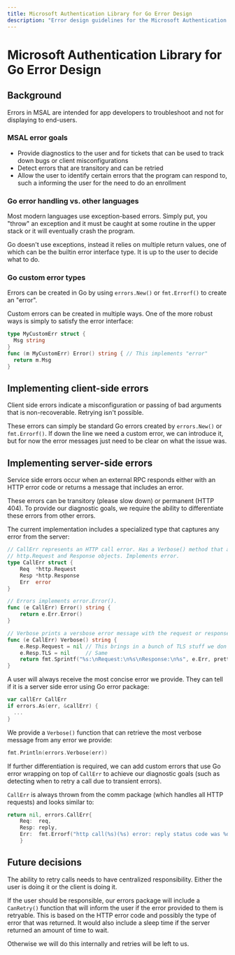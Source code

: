```yaml
---
title: Microsoft Authentication Library for Go Error Design
description: "Error design guidelines for the Microsoft Authentication Library for Go."
---
```


# Microsoft Authentication Library for Go Error Design

## Background

Errors in MSAL are intended for app developers to troubleshoot and not for displaying to end-users.

### MSAL error goals

- Provide diagnostics to the user and for tickets that can be used to track down bugs or client misconfigurations
- Detect errors that are transitory and can be retried
- Allow the user to identify certain errors that the program can respond to, such a informing the user for the need to do an enrollment

### Go error handling vs. other languages

Most modern languages use exception-based errors. Simply put, you "throw" an exception and it must be caught at some routine in the upper stack or it will eventually crash the program.

Go doesn't use exceptions, instead it relies on multiple return values, one of which can be the builtin error interface type. It is up to the user to decide what to do.

### Go custom error types

Errors can be created in Go by using `errors.New()` or `fmt.Errorf()` to create an "error".

Custom errors can be created in multiple ways. One of the more robust ways is simply to satisfy the error interface:

```go
type MyCustomErr struct {
  Msg string
}
func (m MyCustomErr) Error() string { // This implements "error"
  return m.Msg
}
```

## Implementing client-side errors

Client side errors indicate a misconfiguration or passing of bad arguments that is non-recoverable. Retrying isn't possible.

These errors can simply be standard Go errors created by `errors.New()` or `fmt.Errorf()`. If down the line we need a custom error, we can introduce it, but for now the error messages just need to be clear on what the issue was.

## Implementing server-side errors

Service side errors occur when an external RPC responds either with an HTTP error code or returns a message that includes an error.

These errors can be transitory (please slow down) or permanent (HTTP 404).  To provide our diagnostic goals, we require the ability to differentiate these errors from other errors.

The current implementation includes a specialized type that captures any error from the server:

```go
// CallErr represents an HTTP call error. Has a Verbose() method that allows getting the
// http.Request and Response objects. Implements error.
type CallErr struct {
    Req  *http.Request
    Resp *http.Response
    Err  error
}

// Errors implements error.Error().
func (e CallErr) Error() string {
    return e.Err.Error()
}

// Verbose prints a versbose error message with the request or response.
func (e CallErr) Verbose() string {
    e.Resp.Request = nil // This brings in a bunch of TLS stuff we don't need
    e.Resp.TLS = nil     // Same
    return fmt.Sprintf("%s:\nRequest:\n%s\nResponse:\n%s", e.Err, prettyConf.Sprint(e.Req), prettyConf.Sprint(e.Resp))
}
```

A user will always receive the most concise error we provide.  They can tell if it is a server side error using Go error package:

```go
var callErr CallErr
if errors.As(err, &callErr) {
  ...
}
```

We provide a `Verbose()` function that can retrieve the most verbose message from any error we provide:

```go
fmt.Println(errors.Verbose(err))
```

If further differentiation is required, we can add custom errors that use Go error wrapping on top of `CallErr` to achieve our diagnostic goals (such as detecting when to retry a call due to transient errors).  

`CallErr` is always thrown from the comm package (which handles all HTTP requests) and looks similar to:

```go
return nil, errors.CallErr{
    Req:  req,
    Resp: reply,
    Err:  fmt.Errorf("http call(%s)(%s) error: reply status code was %d:\n%s", req.URL.String(), req.Method, reply.StatusCode, ErrorResponse), //ErrorResponse is the json body extracted from the http response
    }
```

## Future decisions

The ability to retry calls needs to have centralized responsibility. Either the user is doing it or the client is doing it.  

If the user should be responsible, our errors package will include a `CanRetry()` function that will inform the user if the error provided to them is retryable.  This is based on the HTTP error code and possibly the type of error that was returned.  It would also include a sleep time if the server returned an amount of time to wait.

Otherwise we will do this internally and retries will be left to us.
